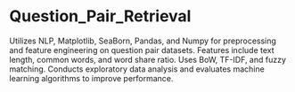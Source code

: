 # Question_Pair_Retrieval
Utilizes NLP, Matplotlib, SeaBorn, Pandas, and Numpy for preprocessing and feature engineering on question pair datasets. Features include text length, common words, and word share ratio. Uses BoW, TF-IDF, and fuzzy matching. Conducts exploratory data analysis and evaluates machine learning algorithms to improve performance.
